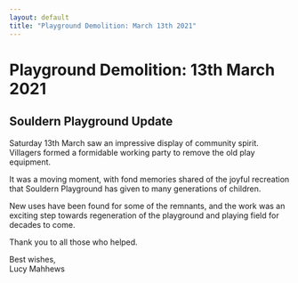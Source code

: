 ```yaml
---
layout: default
title: "Playground Demolition: March 13th 2021"
---
```


# Playground Demolition: 13th March 2021

<div id="playgroundmarch21"></div>


## Souldern Playground Update

Saturday 13th March saw an impressive display of community
spirit. Villagers formed a formidable working party to remove the old
play equipment.

It was a moving moment, with fond memories shared of the joyful
recreation that Souldern Playground has given to many generations of
children.

New uses have been found for some of the remnants, and the work was an
exciting step towards regeneration of the playground and playing field
for decades to come.


Thank you to all those who helped. 

Best wishes,  
Lucy Mahhews

<script src="/home/gallery/playgroundmarch21.js"></script>
<script src="/home/gallery/galleries.js"></script>
<script>
  document.getElementById("playgroundmarch21").style.height="27em";
</script>
